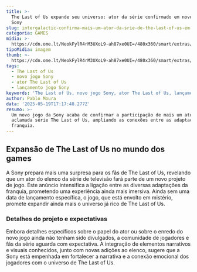 ```yaml
---
title: >-
  The Last of Us expande seu universo: ator da série confirmado em novo jogo da
  Sony
slug: intergalactic-confirma-mais-um-ator-da-srie-de-the-last-of-us-em-jogo-da-sony
categoria: GAMES
midia: >-
  https://cdn.ome.lt/NeokFylR4rM3UXoL9-ah87xe0UI=/480x360/smart/extras/conteudos/omelete_THUMB_-_2025-05-19T135256.062.png
tipoMidia: imagem
thumb: >-
  https://cdn.ome.lt/NeokFylR4rM3UXoL9-ah87xe0UI=/480x360/smart/extras/conteudos/omelete_THUMB_-_2025-05-19T135256.062.png
tags:
  - The Last of Us
  - novo jogo Sony
  - ator The Last of Us
  - lançamento jogo Sony
keywords: 'The Last of Us, novo jogo Sony, ator The Last of Us, lançamento jogo Sony'
author: Pablo Moura
data: '2025-05-19T17:17:48.277Z'
resumo: >-
  Um novo jogo da Sony acaba de confirmar a participação de mais um ator da
  aclamada série The Last of Us, ampliando as conexões entre as adaptações da
  franquia.
---
```


## Expansão de The Last of Us no mundo dos games

A Sony prepara mais uma surpresa para os fãs de The Last of Us, revelando que um ator do elenco da série de televisão fará parte de um novo projeto de jogo. Este anúncio intensifica a ligação entre as diversas adaptações da franquia, prometendo uma experiência ainda mais imersiva. Ainda sem uma data de lançamento específica, o jogo, que está envolto em mistério, promete expandir ainda mais o universo já rico de The Last of Us.

### Detalhes do projeto e expectativas

Embora detalhes específicos sobre o papel do ator ou sobre o enredo do novo jogo ainda não tenham sido divulgados, a comunidade de jogadores e fãs da série aguarda com expectativa. A integração de elementos narrativos e visuais conhecidos, junto com novas adições ao elenco, sugere que a Sony está empenhada em fortalecer a narrativa e a conexão emocional dos jogadores com o universo de The Last of Us.
